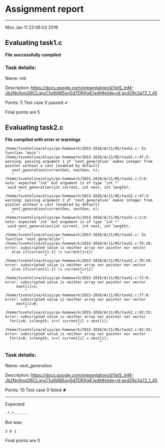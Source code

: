 # Assignment report
---
Mon Jan 11 22:06:02 2016

## Evaluating task1.c

**File successfully compiled**

### Task details:

Name: rotr

Description: https://docs.google.com/presentation/d/1qtS_InM-Jb2NnXoq28iCLqruC1uItbMSonSd7DRXgiE/edit#slide=id.gcd29c2a72_1_45

Points: 5
Test case 0 passed ✔︎ 

 Final points are 5
## Evaluating task2.c

**File compiled with error or warnings**

```
/home/tsvetelina/elsys/po-homework/2015-2016/A/11/05/task2.c: In function ‘main’:
/home/tsvetelina/elsys/po-homework/2015-2016/A/11/05/task2.c:47:3: warning: passing argument 1 of ‘next_generation’ makes integer from pointer without a cast [enabled by default]
   next_generation(currentGen, nextGen, n);
   ^
/home/tsvetelina/elsys/po-homework/2015-2016/A/11/05/task2.c:3:6: note: expected ‘int’ but argument is of type ‘int *’
 void next_generation(int current, int next, int length);
      ^
/home/tsvetelina/elsys/po-homework/2015-2016/A/11/05/task2.c:47:3: warning: passing argument 2 of ‘next_generation’ makes integer from pointer without a cast [enabled by default]
   next_generation(currentGen, nextGen, n);
   ^
/home/tsvetelina/elsys/po-homework/2015-2016/A/11/05/task2.c:3:6: note: expected ‘int’ but argument is of type ‘int *’
 void next_generation(int current, int next, int length);
      ^
/home/tsvetelina/elsys/po-homework/2015-2016/A/11/05/task2.c: In function ‘next_generation’:
/home/tsvetelina/elsys/po-homework/2015-2016/A/11/05/task2.c:70:18: error: subscripted value is neither array nor pointer nor vector
   else if(current[i-1] != current[i+1])
                  ^
/home/tsvetelina/elsys/po-homework/2015-2016/A/11/05/task2.c:70:34: error: subscripted value is neither array nor pointer nor vector
   else if(current[i-1] != current[i+1])
                                  ^
/home/tsvetelina/elsys/po-homework/2015-2016/A/11/05/task2.c:72:9: error: subscripted value is neither array nor pointer nor vector
     next[i]=1;
         ^
/home/tsvetelina/elsys/po-homework/2015-2016/A/11/05/task2.c:77:9: error: subscripted value is neither array nor pointer nor vector
     next[i]=0;
         ^
/home/tsvetelina/elsys/po-homework/2015-2016/A/11/05/task2.c:82:33: error: subscripted value is neither array nor pointer nor vector
  for(i=0; i<length; i++) current[i] = next[i];
                                 ^
/home/tsvetelina/elsys/po-homework/2015-2016/A/11/05/task2.c:82:43: error: subscripted value is neither array nor pointer nor vector
  for(i=0; i<length; i++) current[i] = next[i];
                                           ^
```

### Task details:

Name: next_generation

Description: https://docs.google.com/presentation/d/1qtS_InM-Jb2NnXoq28iCLqruC1uItbMSonSd7DRXgiE/edit#slide=id.gcd29c2a72_1_45

Points: 10
Test case 0 failed ✘ 

---
Expected:
```
.*.*......
```
But was:
```
5 0 1
```

 Final points are 0

